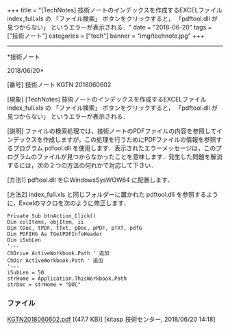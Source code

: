 ﻿+++
title = "[TechNotes] 技術ノートのインデックスを作成するEXCELファイル index_full.xls の 「ファイル検索」 ボタンをクリックすると， 「pdftool.dll が見つからない」 というエラーが表示される．"
date = "2018-06-20"
tags = ["技術ノート"]
categories = ["tech"]
banner = "img/technote.jpg"
+++

-----------------------------------------------------------------------------------------------------------------------------

*技術ノート

2018/06/20*


[番号]
技術ノート KGTN 2018060602

[現象]
[TechNotes] 技術ノートのインデックスを作成するEXCELファイル
index_full.xls の 「ファイル検索」 ボタンをクリックすると，
「pdftool.dll が見つからない」 というエラーが表示される．

[説明]
ファイルの検索処理では，技術ノートのPDFファイルの内容を参照してインデックスを作成しますが，この処理を行うためにPDFファイルの情報を参照するプログラム
pdfool.dll
を使用します．表示されたエラーメッセージは，このプログラムのファイルが見つからなかったことを意味します．発生した問題を解消するには，次の２つの方法の何れかで対応して下さい．

[方法1]
pdftool.dll をC:WindowsSysWOW64 に配置します．

[方法2]
index_full.xls と同じフォルダーに置かれた pdftool.dll
を参照するように，Excelのマクロを次のように修正します．

    Private Sub btnAction_Click()
    Dim colItems, objItem, ii
    Dim tDoc, tPDF, tTxt, pDoc, pPDF, pTXT, pdfG
    Dim PDFIHG As TGetPDFInfoHeader
    Dim iSubLen
    '---
    ChDrive ActiveWorkbook.Path ' 追加
    ChDir ActiveWorkbook.Path ' 追加
    '---
    iSubLen = 50
    strHome = Application.ThisWorkbook.Path
    strDoc = strHome + "DOC" 


### ファイル

 
 


[KGTN2018060602.pdf](http://techreport.kitasp.net/attachments/download/4054/KGTN2018060602.pdf)
 [(47.7 KB)] [kitasp 技術センター, 2018/06/20
14:18]


 


 


